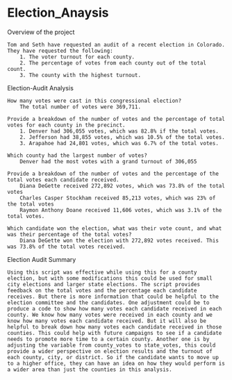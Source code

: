 # Election_Anaysis

Overview of the project

	Tom and Seth have requested an audit of a recent election in Colorado. They have requested the following:
		1. The voter turnout for each county.
		2. The percentage of votes from each county out of the total count.
		3. The county with the highest turnout.

Election-Audit Analysis

	How many votes were cast in this congressional election?
		The total number of votes were 369,711.

	Provide a breakdown of the number of votes and the percentage of total votes for each county in the precinct.
		1. Denver had 306,055 votes, which was 82.8% if the total votes.
		2. Jefferson had 38,855 votes, which was 10.5% of the total votes.
		3. Arapahoe had 24,801 votes, which was 6.7% of the total votes.

	Which county had the largest number of votes?
		Denver had the most votes with a grand turnout of 306,055

	Provide a breakdown of the number of votes and the percentage of the total votes each candidate received.
		Diana DeGette received 272,892 votes, which was 73.8% of the total votes
		Charles Casper Stockham received 85,213 votes, which was 23% of the total votes
		Raymon Anthony Doane received 11,606 votes, which was 3.1% of the total votes.

	Which candidate won the election, what was their vote count, and what was their percentage of the total votes?
		Diana DeGette won the election with 272,892 votes received. This was 73.8% of the total votes received.

Election Audit Summary

	Using this script was effective while using this for a county election, but with some modifications this could be used for small city elections and larger state elections. The script provides feedback on the total votes and the percentage each candidate receives. But there is more information that could be helpful to the election committee and the candidates. One adjustment could be to produce a code to show how many votes each candidate received in each county. We know how many votes were received in each county and we know how many votes each candidate received. But it will also be helpful to break down how many votes each candidate received in those counties. This could help with future campaigns to see if a candidate needs to promote more time to a certain county. Another one is by adjusting the variable from county_votes to state_votes, this could provide a wider perspective on election results and the turnout of each county, city, or district. So if the candidate wants to move up to a higher office, they can have an idea on how they would perform is a wider area than just the counties in this analysis.

